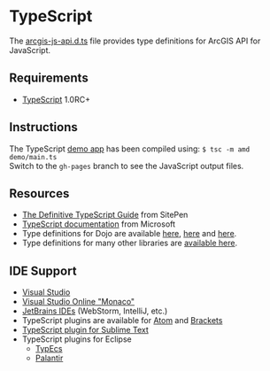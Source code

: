 # TypeScript

The [arcgis-js-api.d.ts](arcgis-js-api.d.ts) file provides type definitions for ArcGIS API for JavaScript.

## Requirements

* [TypeScript][1] 1.0RC+

## Instructions

The TypeScript [demo app][2] has been compiled using: `$ tsc -m amd demo/main.ts`  
Switch to the `gh-pages` branch to see the JavaScript output files.

## Resources

* [The Definitive TypeScript Guide][5] from SitePen
* [TypeScript documentation][6] from Microsoft
* Type definitions for Dojo are available [here][7], [here][8] and [here][3].
* Type definitions for many other libraries are [available here][4].

## IDE Support

* [Visual Studio](http://www.typescriptlang.org/#Download)
* [Visual Studio Online "Monaco"](http://blogs.msdn.com/b/monaco/)
* [JetBrains IDEs](http://www.jetbrains.com/products.html) (WebStorm, IntelliJ, etc.)
* TypeScript plugins are available for [Atom][9] and [Brackets][10]
* [TypeScript plugin for Sublime Text](https://github.com/Railk/T3S)
* TypeScript plugins for Eclipse
    * [TypEcs](http://typecsdev.com)
    * [Palantir](https://github.com/palantir/eclipse-typescript)

[1]: http://www.typescriptlang.org
[2]: http://esri.github.io/jsapi-resources/typescript/demo.html
[3]: https://github.com/schungx/Dojo-TypeScript
[4]: https://github.com/borisyankov/DefinitelyTyped
[5]: http://www.sitepen.com/blog/2013/12/31/definitive-guide-to-typescript/
[6]: https://typescript.codeplex.com/documentation
[7]: https://github.com/bryanforbes/dojo-typescript
[8]: https://github.com/borisyankov/DefinitelyTyped/tree/master/dojo
[9]: https://atom.io
[10]: http://brackets.io
